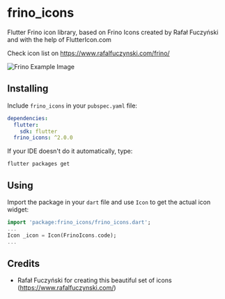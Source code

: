 # frino_icons

Flutter Frino icon library, based on Frino Icons created by Rafał Fuczyński and with the help of FlutterIcon.com

Check icon list on https://www.rafalfuczynski.com/frino/

![Frino Example Image](https://raw.githubusercontent.com/peengle/frino_icons/master/doc/frino.examples.jpg)

## Installing

Include `frino_icons` in your `pubspec.yaml` file:

```yaml
dependencies:
  flutter:
    sdk: flutter
  frino_icons: ^2.0.0
```

If your IDE doesn't do it automatically, type:

`flutter packages get`


## Using

Import the package in your `dart` file and use `Icon` to get the actual icon widget:

```dart
import 'package:frino_icons/frino_icons.dart';
...
Icon _icon = Icon(FrinoIcons.code);
...
```

## Credits

- Rafał Fuczyński for creating this beautiful set of icons (https://www.rafalfuczynski.com/)
